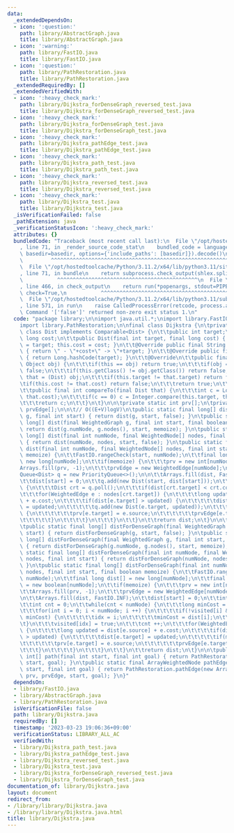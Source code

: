 ```yaml
---
data:
  _extendedDependsOn:
  - icon: ':question:'
    path: library/AbstractGraph.java
    title: library/AbstractGraph.java
  - icon: ':warning:'
    path: library/FastIO.java
    title: library/FastIO.java
  - icon: ':question:'
    path: library/PathRestoration.java
    title: library/PathRestoration.java
  _extendedRequiredBy: []
  _extendedVerifiedWith:
  - icon: ':heavy_check_mark:'
    path: library/Dijkstra_forDenseGraph_reversed_test.java
    title: library/Dijkstra_forDenseGraph_reversed_test.java
  - icon: ':heavy_check_mark:'
    path: library/Dijkstra_forDenseGraph_test.java
    title: library/Dijkstra_forDenseGraph_test.java
  - icon: ':heavy_check_mark:'
    path: library/Dijkstra_pathEdge_test.java
    title: library/Dijkstra_pathEdge_test.java
  - icon: ':heavy_check_mark:'
    path: library/Dijkstra_path_test.java
    title: library/Dijkstra_path_test.java
  - icon: ':heavy_check_mark:'
    path: library/Dijkstra_reversed_test.java
    title: library/Dijkstra_reversed_test.java
  - icon: ':heavy_check_mark:'
    path: library/Dijkstra_test.java
    title: library/Dijkstra_test.java
  _isVerificationFailed: false
  _pathExtension: java
  _verificationStatusIcon: ':heavy_check_mark:'
  attributes: {}
  bundledCode: "Traceback (most recent call last):\n  File \"/opt/hostedtoolcache/Python/3.11.2/x64/lib/python3.11/site-packages/onlinejudge_verify/documentation/build.py\"\
    , line 71, in _render_source_code_stat\n    bundled_code = language.bundle(stat.path,\
    \ basedir=basedir, options={'include_paths': [basedir]}).decode()\n          \
    \         ^^^^^^^^^^^^^^^^^^^^^^^^^^^^^^^^^^^^^^^^^^^^^^^^^^^^^^^^^^^^^^^^^^^^^^^^^^^^^^^^^\n\
    \  File \"/opt/hostedtoolcache/Python/3.11.2/x64/lib/python3.11/site-packages/onlinejudge_verify/languages/user_defined.py\"\
    , line 71, in bundle\n    return subprocess.check_output(shlex.split(command))\n\
    \           ^^^^^^^^^^^^^^^^^^^^^^^^^^^^^^^^^^^^^^^^^^^^^\n  File \"/opt/hostedtoolcache/Python/3.11.2/x64/lib/python3.11/subprocess.py\"\
    , line 466, in check_output\n    return run(*popenargs, stdout=PIPE, timeout=timeout,\
    \ check=True,\n           ^^^^^^^^^^^^^^^^^^^^^^^^^^^^^^^^^^^^^^^^^^^^^^^^^^^^^^^^^\n\
    \  File \"/opt/hostedtoolcache/Python/3.11.2/x64/lib/python3.11/subprocess.py\"\
    , line 571, in run\n    raise CalledProcessError(retcode, process.args,\nsubprocess.CalledProcessError:\
    \ Command '['false']' returned non-zero exit status 1.\n"
  code: "package library;\n\nimport java.util.*;\nimport library.FastIO;\nimport library.AbstractGraph;\n\
    import library.PathRestoration;\n\nfinal class Dijkstra {\n\tprivate static final\
    \ class Dist implements Comparable<Dist> {\n\t\tpublic int target;\n\t\tpublic\
    \ long cost;\n\t\tpublic Dist(final int target, final long cost) { this.target\
    \ = target; this.cost = cost; }\n\t\t@Override public final String toString()\
    \ { return \" - \"+cost+\" -> \"+target; }\n\t\t@Override public final int hashCode()\
    \ { return Long.hashCode(target); }\n\t\t@Override\n\t\tpublic final boolean equals(final\
    \ Object obj) {\n\t\t\tif(this == obj) return true;\n\t\t\tif(obj == null) return\
    \ false;\n\t\t\tif(this.getClass() != obj.getClass()) return false;\n\t\t\tDist\
    \ that = (Dist) obj;\n\t\t\tif(this.target != that.target) return false;\n\t\t\
    \tif(this.cost != that.cost) return false;\n\t\t\treturn true;\n\t\t}\n\t\t@Override\n\
    \t\tpublic final int compareTo(final Dist that) {\n\t\t\tint c = Long.compare(this.cost,\
    \ that.cost);\n\t\t\tif(c == 0) c = Integer.compare(this.target, that.target);\n\
    \t\t\treturn c;\n\t\t}\n\t}\n\n\tprivate static int prv[];\n\tprivate static WeightedEdge\
    \ prvEdge[];\n\n\t// O((E+V)logV)\n\tpublic static final long[] dist(final WeightedGraph\
    \ g, final int start) { return dist(g, start, false); }\n\tpublic static final\
    \ long[] dist(final WeightedGraph g, final int start, final boolean memoize) {\
    \ return dist(g.numNode, g.nodes(), start, memoize); }\n\tpublic static final\
    \ long[] dist(final int numNode, final WeightedNode[] nodes, final int start)\
    \ { return dist(numNode, nodes, start, false); }\n\tpublic static final long[]\
    \ dist(final int numNode, final WeightedNode[] nodes, final int start, final boolean\
    \ memoize) {\n\t\tFastIO.rangeCheck(start, numNode);\n\t\tfinal long dist[] =\
    \ new long[numNode];\n\t\tif(memoize) {\n\t\t\tprv = new int[numNode];\n\t\t\t\
    Arrays.fill(prv, -1);\n\t\t\tprvEdge = new WeightedEdge[numNode];\n\t\t}\n\t\t\
    Queue<Dist> q = new PriorityQueue<>();\n\n\t\tArrays.fill(dist, FastIO.INF);\n\
    \t\tdist[start] = 0;\n\t\tq.add(new Dist(start, dist[start]));\n\t\twhile(!q.isEmpty())\
    \ {\n\t\t\tDist crt = q.poll();\n\t\t\tif(dist[crt.target] < crt.cost) continue;\n\
    \t\t\tfor(WeightedEdge e : nodes[crt.target]) {\n\t\t\t\tlong updated = dist[e.source]\
    \ + e.cost;\n\t\t\t\tif(dist[e.target] > updated) {\n\t\t\t\t\tdist[e.target]\
    \ = updated;\n\t\t\t\t\tq.add(new Dist(e.target, updated));\n\t\t\t\t\tif(memoize)\
    \ {\n\t\t\t\t\t\tprv[e.target] = e.source;\n\t\t\t\t\t\tprvEdge[e.target] = e;\n\
    \t\t\t\t\t}\n\t\t\t\t}\n\t\t\t}\n\t\t}\n\t\treturn dist;\n\t}\n\n\t// O(V^2)\n\
    \tpublic static final long[] distForDenseGraph(final WeightedGraph g, final int\
    \ start) { return distForDenseGraph(g, start, false); }\n\tpublic static final\
    \ long[] distForDenseGraph(final WeightedGraph g, final int start, boolean memoize)\
    \ { return distForDenseGraph(g.numNode, g.nodes(), start, memoize); }\n\tpublic\
    \ static final long[] distForDenseGraph(final int numNode, final WeightedNode[]\
    \ nodes, final int start) { return distForDenseGraph(numNode, nodes, start, false);\
    \ }\n\tpublic static final long[] distForDenseGraph(final int numNode, final WeightedNode[]\
    \ nodes, final int start, final boolean memoize) {\n\t\tFastIO.rangeCheck(start,\
    \ numNode);\n\t\tfinal long dist[] = new long[numNode];\n\t\tfinal boolean visited[]\
    \ = new boolean[numNode];\n\t\tif(memoize) {\n\t\t\tprv = new int[numNode];\n\t\
    \t\tArrays.fill(prv, -1);\n\t\t\tprvEdge = new WeightedEdge[numNode];\n\t\t}\n\
    \n\t\tArrays.fill(dist, FastIO.INF);\n\t\tdist[start] = 0;\n\t\tint idx = start;\n\
    \t\tint cnt = 0;\n\t\twhile(cnt < numNode) {\n\t\t\tlong minCost = FastIO.INF;\n\
    \t\t\tfor(int i = 0; i < numNode; i ++) {\n\t\t\t\tif(!visited[i] && dist[i] <\
    \ minCost) {\n\t\t\t\t\tidx = i;\n\t\t\t\t\tminCost = dist[i];\n\t\t\t\t}\n\t\t\
    \t}\n\t\t\tvisited[idx] = true;\n\t\t\tcnt ++;\n\t\t\tfor(WeightedEdge e : nodes[idx])\
    \ {\n\t\t\t\tlong updated = dist[e.source] + e.cost;\n\t\t\t\tif(dist[e.target]\
    \ > updated) {\n\t\t\t\t\tdist[e.target] = updated;\n\t\t\t\t\tif(memoize) {\n\
    \t\t\t\t\t\tprv[e.target] = e.source;\n\t\t\t\t\t\tprvEdge[e.target] = e;\n\t\t\
    \t\t\t}\n\t\t\t\t}\n\t\t\t}\n\t\t}\n\t\treturn dist;\n\t}\n\n\tpublic static final\
    \ int[] path(final int start, final int goal) { return PathRestoration.path(prv,\
    \ start, goal); }\n\tpublic static final ArrayWeightedNode pathEdge(final int\
    \ start, final int goal) { return PathRestoration.pathEdge(new ArrayWeightedNode(-1),\
    \ prv, prvEdge, start, goal); }\n}"
  dependsOn:
  - library/FastIO.java
  - library/AbstractGraph.java
  - library/PathRestoration.java
  isVerificationFile: false
  path: library/Dijkstra.java
  requiredBy: []
  timestamp: '2023-03-23 19:06:36+09:00'
  verificationStatus: LIBRARY_ALL_AC
  verifiedWith:
  - library/Dijkstra_path_test.java
  - library/Dijkstra_pathEdge_test.java
  - library/Dijkstra_reversed_test.java
  - library/Dijkstra_test.java
  - library/Dijkstra_forDenseGraph_reversed_test.java
  - library/Dijkstra_forDenseGraph_test.java
documentation_of: library/Dijkstra.java
layout: document
redirect_from:
- /library/library/Dijkstra.java
- /library/library/Dijkstra.java.html
title: library/Dijkstra.java
---
```

